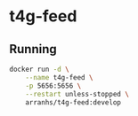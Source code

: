 # t4g-feed

## Running

```bash
docker run -d \
    --name t4g-feed \
    -p 5656:5656 \
    --restart unless-stopped \
    arranhs/t4g-feed:develop
```
